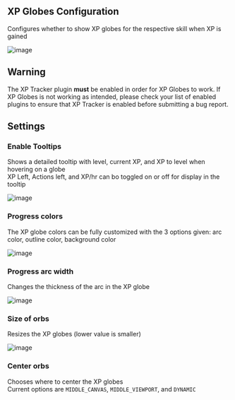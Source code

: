 ## XP Globes Configuration
Configures whether to show XP globes for the respective skill when XP is gained  

![image](https://raw.githubusercontent.com/runelite/wiki/master/img/XP-Globes-example.png)

## Warning
The XP Tracker plugin **must** be enabled in order for XP Globes to work. If XP Globes is not working as intended, please check your list of enabled plugins to ensure that XP Tracker is enabled before submitting a bug report.

## Settings
### Enable Tooltips
Shows a detailed tooltip with level, current XP, and XP to level when hovering on a globe  
	XP Left, Actions left, and XP/hr can bo toggled on or off for display in the tooltip

![image](https://raw.githubusercontent.com/runelite/wiki/master/img/XP-Globes-tooltip.png)

### Progress colors
The XP globe colors can be fully customized with the 3 options given: arc color, outline color, background color

![image](https://raw.githubusercontent.com/runelite/wiki/master/img/XP-Globes-color-picker.png)

### Progress arc width
Changes the thickness of the arc in the XP globe  

![image](https://raw.githubusercontent.com/runelite/wiki/master/img/XP-Globes-arc-width.png)

### Size of orbs
Resizes the XP globes (lower value is smaller)  

![image](https://raw.githubusercontent.com/runelite/wiki/master/img/XP-Globes-size.png)

### Center orbs
Chooses where to center the XP globes  
Current options are `MIDDLE_CANVAS`, `MIDDLE_VIEWPORT`, and `DYNAMIC`
